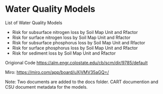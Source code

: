 # Water Quality Models

List of Water Quality Models

*  Risk for subsurface nitrogen loss by Soil Map Unit and Rfactor
*  Risk for surface nitrogen loss by Soil Map Unit and Rfactor
*  Risk for subsurface phosphorus loss by Soil Map Unit and Rfactor
*  Risk for surface phosphorus loss by Soil Map Unit and Rfactor
*  Risk for sediment loss by Soil Map Unit and Rfactor

Origional Code
https://alm.engr.colostate.edu/cb/scm/dir/9785/default

Miro: https://miro.com/app/board/uXjVMV35aGQ=/

Note: Two documents are added to the docs folder. CART documention and CSU document metadata for the models. 
